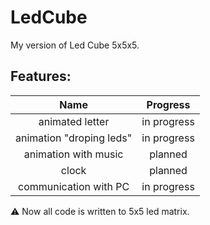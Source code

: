 # LedCube
My version of Led Cube 5x5x5.

## Features:

| Name                     | Progress |
| :--:                     | :------: |
| animated letter          | in progress  |
| animation "droping leds" | in progress |
| animation with music     | planned |
| clock                    | planned |
| communication with PC    | in progress |


⚠️ Now all code is written to 5x5 led matrix.
